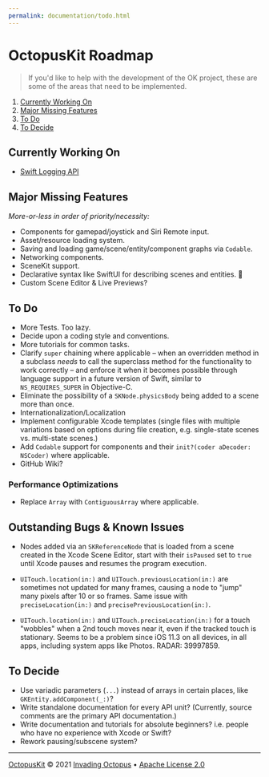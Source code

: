 ```yaml
---
permalink: documentation/todo.html
---
```


# OctopusKit Roadmap

> If you'd like to help with the development of the OK project, these are some of the areas that need to be implemented.

1. [Currently Working On](#currently-working-on)
2. [Major Missing Features](#major-missing-features)
3. [To Do](#to-do)
4. [To Decide](#to-decide)

## Currently Working On

- [Swift Logging API](https://github.com/apple/swift-log)

## Major Missing Features

*More-or-less in order of priority/necessity:*

- Components for gamepad/joystick and Siri Remote input.
- Asset/resource loading system.
- Saving and loading game/scene/entity/component graphs via `Codable`.
- Networking components.
- SceneKit support.
- Declarative syntax like SwiftUI for describing scenes and entities. 🤫
- Custom Scene Editor & Live Previews?

## To Do

- More Tests. Too lazy.
- Decide upon a coding style and conventions.
- More tutorials for common tasks.
- Clarify `super` chaining where applicable – when an overridden method in a subclass *needs* to call the superclass method for the functionality to work correctly – and enforce it when it becomes possible through language support in a future version of Swift, similar to `NS_REQUIRES_SUPER` in Objective-C.
- Eliminate the possibility of a `SKNode.physicsBody` being added to a scene more than once.
- Internationalization/Localization
- Implement configurable Xcode templates (single files with multiple variations based on options during file creation, e.g. single-state scenes vs. multi-state scenes.) 
- Add `Codable` support for components and their `init?(coder aDecoder: NSCoder)` where applicable.
- GitHub Wiki?

### Performance Optimizations

- Replace `Array` with `ContiguousArray` where applicable.

## Outstanding Bugs & Known Issues 

- Nodes added via an `SKReferenceNode` that is loaded from a scene created in the Xcode Scene Editor, start with their `isPaused` set to `true` until Xcode pauses and resumes the program execution.

- `UITouch.location(in:)` and `UITouch.previousLocation(in:)` are sometimes not updated for many frames, causing a node to "jump" many pixels after 10 or so frames. Same issue with `preciseLocation(in:)` and `precisePreviousLocation(in:)`.

- `UITouch.location(in:)` and `UITouch.preciseLocation(in:)` for a touch "wobbles" when a 2nd touch moves near it, even if the tracked touch is stationary. Seems to be a problem since iOS 11.3 on all devices, in all apps, including system apps like Photos. RADAR: 39997859.

## To Decide

- Use variadic parameters (`...`) instead of arrays in certain places, like `GKEntity.addComponent(_:)`?
- Write standalone documentation for every API unit? (Currently, source comments are the primary API documentation.)
- Write documentation and tutorials for absolute beginners? i.e. people who have no experience with Xcode or Swift?
- Rework pausing/subscene system?

----

[OctopusKit][repository] © 2021 [Invading Octopus][website] • [Apache License 2.0][license]

[repository]: https://github.com/invadingoctopus/octopuskit
[website]: https://invadingoctopus.io
[license]: https://www.apache.org/licenses/LICENSE-2.0.html
